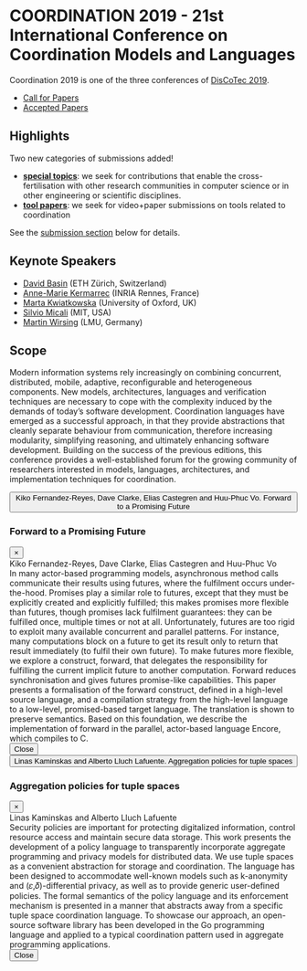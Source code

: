 # COORDINATION 2019 - 21st International Conference on Coordination Models and Languages

Coordination 2019 is one of the three conferences of [DisCoTec 2019](https://www.discotec.org/2019/).

<ul class="nav nav-tabs" id="myTab" role="tablist">
  <li class="nav-item">
    <a class="nav-link active" id="home-tab" data-toggle="tab" href="#home" role="tab" aria-controls="home" aria-selected="true">Call for Papers</a>
  </li>
  <li class="nav-item">
    <a class="nav-link" id="profile-tab" data-toggle="tab" href="#profile" role="tab" aria-controls="profile" aria-selected="false">Accepted Papers</a>
  </li>
</ul>

<!-- START TAB CONTENT -->
<div class="tab-content" id="myTabContent">

  <!-- START CALL FOR PAPERS TAB -->
  <div class="tab-pane fade show active" id="home" role="tabpanel" aria-labelledby="home-tab">

  <!-- HIGHLIGHTS -->
  <h2 id="highlights">Highlights<a class="anchorjs-link " href="#highlights" aria-label="Anchor" data-anchorjs-icon="" style="font: 1em/1 anchorjs-icons; padding-left: 0.375em;"></a></h2>
  <p>Two new categories of submissions added!</p>
  <ul>
    <li><strong><a href="#special-topics">special topics</a></strong>: we seek for contributions that enable the cross-fertilisation with other research communities in computer science or in other engineering or scientific disciplines.</li>
    <li><strong><a href="#tool-papers">tool papers</a></strong>: we seek for video+paper submissions on tools related to coordination</li>
  </ul>
  <p>See the <a href="#submissions">submission section</a> below for details.</p>
  <!-- END HIGHLIGHTS -->

  <!-- KEYNOTE SPEAKERS -->
  <h2 id="keynote-speakers">Keynote Speakers<a class="anchorjs-link " href="#keynote-speakers" aria-label="Anchor" data-anchorjs-icon="" style="font: 1em/1 anchorjs-icons; padding-left: 0.375em;"></a></h2>
  <ul>
  <li><a href="https://www.inf.ethz.ch/personal/basin/">David Basin</a> (ETH Zürich, Switzerland)</li>
  <li><a href="https://www.irisa.fr/asap/?page_id=179">Anne-Marie Kermarrec</a> (INRIA Rennes, France)</li>
  <li><a href="http://www.cs.ox.ac.uk/marta.kwiatkowska/">Marta Kwiatkowska</a> (University of Oxford, UK)</li>
  <li><a href="https://people.csail.mit.edu/silvio/">Silvio Micali</a> (MIT, USA)</li>
  <li><a href="https://www.sosy-lab.org/people/wirsing/">Martin Wirsing</a> (LMU, Germany)</li>
  </ul>
  <!-- END KEYNOTE -->

  <!-- SCOPE -->
  <h2 id="scope">Scope<a class="anchorjs-link " href="#scope" aria-label="Anchor" data-anchorjs-icon="" style="font: 1em/1 anchorjs-icons; padding-left: 0.375em;"></a></h2>
  <p>Modern information systems rely increasingly on combining concurrent, distributed, mobile, adaptive, reconfigurable and heterogeneous components. New models, architectures, languages and verification techniques are necessary to cope with the complexity induced by the demands of today’s software development. Coordination languages have emerged as a successful approach, in that they provide abstractions that cleanly separate behaviour from communication, therefore increasing modularity, simplifying reasoning, and ultimately enhancing software development. Building on the success of the previous editions, this conference provides a well-established forum for the growing community of researchers interested in models, languages, architectures, and implementation techniques for coordination.</p>
  <!-- END SCOPE -->

  </div>
  <!-- END CALL FOR PAPERS TAB -->


  <!-- START ACCEPTED PAPERS -->
  <div class="tab-pane fade" id="profile" role="tabpanel" aria-labelledby="profile-tab">

   <button type="button" class="btn btn-light" data-toggle="modal" data-target="#paper1">
     Kiko Fernandez-Reyes, Dave Clarke, Elias Castegren and Huu-Phuc Vo. Forward to a Promising Future
   </button>
   <!-- Modal -->
   <div class="modal fade" id="paper1" tabindex="-1" role="dialog" aria-labelledby="Forward-to-a-Promising-Future" aria-hidden="true">
     <div class="modal-dialog modal-dialog-scrollable" role="document">
       <div class="modal-content">
         <div class="modal-header d-block">
         <div class="d-flex">
             <h3 class="modal-title" id="Forward-to-a-Promising-Future">Forward to a Promising Future</h3>
             <button type="button" class="close" data-dismiss="modal" aria-label="Close">
               <span aria-hidden="true">&times;</span>
             </button>
         </div>
         Kiko Fernandez-Reyes, Dave Clarke, Elias Castegren and Huu-Phuc Vo
         </div>
         <div class="modal-body">
         In many actor-based programming models, asynchronous method calls communicate their results using futures,
    where the fulfilment occurs under-the-hood. Promises play a similar role to futures, except that they must be explicitly created and explicitly fulfilled;
   this makes promises more flexible than futures, though promises lack fulfilment guarantees: they can be fulfilled once, multiple times or not at all. Unfortunately, futures are too rigid to exploit many available concurrent and parallel patterns. For instance, many computations block on a future to get its result only to return that result immediately (to fulfil their own future).
   To make futures more flexible, we explore a construct, forward, that delegates the responsibility for fulfilling the current implicit future to another computation. Forward reduces synchronisation and gives futures promise-like capabilities. This paper presents a formalisation of the forward construct, defined in a high-level source language, and a compilation strategy from the high-level language to a low-level, promised-based target language.
   The translation is shown to preserve semantics. Based on this foundation, we describe the implementation of forward in the parallel, actor-based language Encore, which compiles to C.
         </div>
         <div class="modal-footer">
           <button type="button" class="btn btn-secondary" data-dismiss="modal">Close</button>
         </div>
       </div>
     </div>
   </div>
   <button type="button" class="btn btn-light" data-toggle="modal" data-target="#paper2">
     Linas Kaminskas and Alberto Lluch Lafuente. Aggregation policies for tuple spaces
   </button>
   <!-- Modal -->
   <div class="modal fade" id="paper2" tabindex="-1" role="dialog" aria-labelledby="Aggregation-policies-for-tuple-spaces" aria-hidden="true">
     <div class="modal-dialog modal-dialog-scrollable" role="document">
       <div class="modal-content">
         <div class="modal-header d-block">
         <div class="d-flex">
           <h3 class="modal-title" id="Aggregation-policies-for-tuple-spaces">Aggregation policies for tuple spaces</h3>
           <button type="button" class="close" data-dismiss="modal" aria-label="Close">
             <span aria-hidden="true">&times;</span>
           </button>
         </div>
         Linas Kaminskas and Alberto Lluch Lafuente
         </div>
         <div class="modal-body">
         Security policies are important for protecting digitalized information, control resource access and maintain secure data storage. This work presents the development of a policy language to transparently incorporate aggregate programming and privacy models for distributed data. We use tuple spaces as a convenient abstraction for storage and coordination. The language has been designed to accommodate well-known models such as k-anonymity
         and (𝜀,𝛿)-differential privacy, as well as to provide generic user-defined policies. The formal semantics of the policy language and its enforcement mechanism is presented in a manner that abstracts away from a specific tuple space coordination language. To showcase our approach, an open-source software library has been developed in the Go programming language and applied to a typical coordination pattern used in aggregate programming applications.
         </div>
         <div class="modal-footer">
           <button type="button" class="btn btn-secondary" data-dismiss="modal">Close</button>
         </div>
       </div>
     </div>
   </div>
  </div>
  <!-- END ACCEPTED PAPERS -->

</div>
<!-- END TAB CONTENT -->

